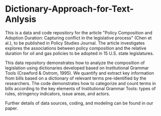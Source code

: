 # Dictionary-Approach-for-Text-Anlysis

This is a data and code repository for the article "Policy Composition and Adoption Duration: Capturing conflict in the legislative process" 
(Chen et al.), to be published in Policy Studies Journal. The article investigates explores the associations between policy composition and the 
relative duration for oil and gas policies to be adopted in 15 U.S. state legislatures.

This data repository demonstrates how to analyze the composition of legislation using dictionaries developed based on Institutional Grammar Tools 
(Crawford & Ostrom, 1995). We quantify and extract key information from bills based on a dictionary of relevant terms pre-identified by the researchers. 
The code demonstrates how to categorize and count terms in bills according to the key elements of Institutional Grammar Tools: types of rules, 
stringency indicators, issue areas, and actors. 

Further details of data sources, coding, and modeling can be found in our paper.
